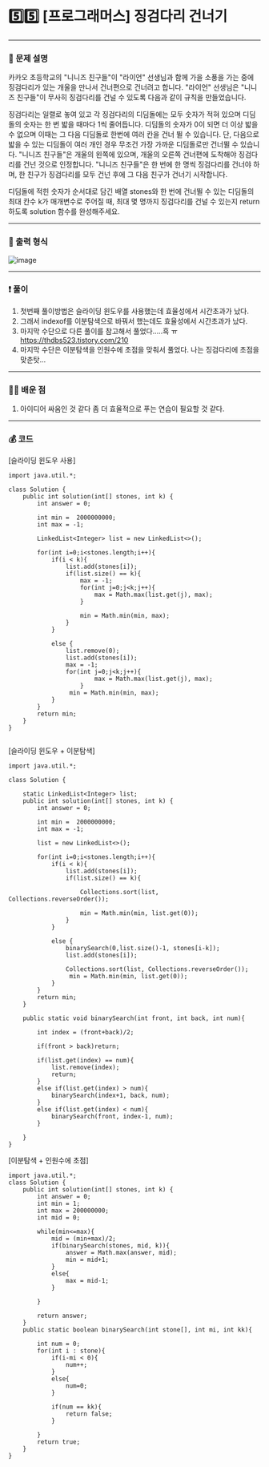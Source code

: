 # 5️⃣5️⃣ [프로그래머스] 징검다리 건너기 </span> 

---
### 📃 문제 설명
카카오 초등학교의 "니니즈 친구들"이 "라이언" 선생님과 함께 가을 소풍을 가는 중에 징검다리가 있는 개울을 만나서 건너편으로 건너려고 합니다. 
"라이언" 선생님은 "니니즈 친구들"이 무사히 징검다리를 건널 수 있도록 다음과 같이 규칙을 만들었습니다.

징검다리는 일렬로 놓여 있고 각 징검다리의 디딤돌에는 모두 숫자가 적혀 있으며 디딤돌의 숫자는 한 번 밟을 때마다 1씩 줄어듭니다.
디딤돌의 숫자가 0이 되면 더 이상 밟을 수 없으며 이때는 그 다음 디딤돌로 한번에 여러 칸을 건너 뛸 수 있습니다.
단, 다음으로 밟을 수 있는 디딤돌이 여러 개인 경우 무조건 가장 가까운 디딤돌로만 건너뛸 수 있습니다.
"니니즈 친구들"은 개울의 왼쪽에 있으며, 개울의 오른쪽 건너편에 도착해야 징검다리를 건넌 것으로 인정합니다.
"니니즈 친구들"은 한 번에 한 명씩 징검다리를 건너야 하며, 한 친구가 징검다리를 모두 건넌 후에 그 다음 친구가 건너기 시작합니다.

디딤돌에 적힌 숫자가 순서대로 담긴 배열 stones와 한 번에 건너뛸 수 있는 디딤돌의 최대 칸수 k가 매개변수로 주어질 때, 
최대 몇 명까지 징검다리를 건널 수 있는지 return 하도록 solution 함수를 완성해주세요.

---
### 🔑 출력 형식
![image](https://github.com/handaldog/DailyAlgo/assets/96431408/15449eb4-ecd4-456a-a62d-136a5fc9cfc8)


---
### ❗️ 풀이 
1. 첫번째 풀이방법은 슬라이딩 윈도우를 사용했는데 효율성에서 시간초과가 났다.
2. 그래서 indexof를 이분탐색으로 바꿔서 했는데도 효율성에서 시간초과가 났다.
3. 마지막 수단으로 다른 풀이를 참고해서 풀었다.....흑 ㅠ https://thdbs523.tistory.com/210
4. 마지막 수단은 이분탐색을 인원수에 초점을 맞춰서 풀었다. 나는 징검다리에 초점을 맞춘탓...


--- 
### 👨‍💻 배운 점
1. 아이디어 싸움인 것 같다 좀 더 효율적으로 푸는 연습이 필요할 것 같다.

---
### 💰 코드
[슬라이딩 윈도우 사용]
```
import java.util.*;

class Solution {
    public int solution(int[] stones, int k) {
        int answer = 0;
        
        int min =  2000000000;
        int max = -1;
        
        LinkedList<Integer> list = new LinkedList<>();
        
        for(int i=0;i<stones.length;i++){
            if(i < k){
                list.add(stones[i]);
                if(list.size() == k){
                    max = -1;
                    for(int j=0;j<k;j++){
                        max = Math.max(list.get(j), max);
                    }
                    
                    min = Math.min(min, max);
                }
            }
            
            else {
                list.remove(0);
                list.add(stones[i]);
                max = -1;
                for(int j=0;j<k;j++){
                        max = Math.max(list.get(j), max);
                    }
                 min = Math.min(min, max);
            }
        }
        return min;
    }
}


```
[슬라이딩 윈도우 + 이분탐색]
```
import java.util.*;

class Solution {
    
    static LinkedList<Integer> list;
    public int solution(int[] stones, int k) {
        int answer = 0;
        
        int min =  2000000000;
        int max = -1;
        
        list = new LinkedList<>();
        
        for(int i=0;i<stones.length;i++){
            if(i < k){
                list.add(stones[i]);
                if(list.size() == k){
                    
                    Collections.sort(list, Collections.reverseOrder());
                    
                    min = Math.min(min, list.get(0));
                }
            }
            
            else {
                binarySearch(0,list.size()-1, stones[i-k]);
                list.add(stones[i]);
                
                Collections.sort(list, Collections.reverseOrder());
                 min = Math.min(min, list.get(0));
            }
        }
        return min;
    }
    
    public static void binarySearch(int front, int back, int num){
        
        int index = (front+back)/2;
        
        if(front > back)return;
        
        if(list.get(index) == num){
            list.remove(index);
            return;
        }
        else if(list.get(index) > num){
            binarySearch(index+1, back, num);
        }
        else if(list.get(index) < num){
            binarySearch(front, index-1, num);
        }
        
    }
}
```
[이분탐색 + 인원수에 초점]
```
import java.util.*;
class Solution {
    public int solution(int[] stones, int k) {
        int answer = 0;
        int min = 1;
        int max = 200000000;
        int mid = 0;
        
        while(min<=max){
            mid = (min+max)/2;
            if(binarySearch(stones, mid, k)){
                answer = Math.max(answer, mid);
                min = mid+1;
            }
            else{
                max = mid-1;
            }
           
        }
        
        return answer;
    }
    public static boolean binarySearch(int stone[], int mi, int kk){
        
        int num = 0;
        for(int i : stone){
            if(i-mi < 0){
                num++;
            }
            else{
                num=0;
            }
            
            if(num == kk){
                return false;
            }
            
        }
        return true;
    }
}
```

